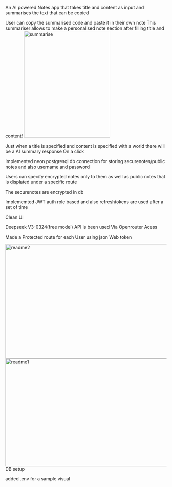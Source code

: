 
An AI powered Notes app that takes title and content as input and summarises the text that can be copied 

User can copy the summarised code and paste it in their own note
This summariser allows to make a personalised note section after filling title and content!
<img width="269" height="335" alt="summarise" src="https://github.com/user-attachments/assets/c14c31c6-548a-43db-b8eb-a348bb143ed9" />

Just when a title is specified and content is specified with a world there will be a AI summary response On a click

Implemented neon postgresql db connection for storing securenotes/public notes and also username and password 

Users can specify encrypted notes only to them as well as public notes that is displated under a specific route

The securenotes are encrypted in db 

Implememted JWT auth role based and also refreshtokens are used after a set of time 

Clean UI 

Deepseek V3-0324(free model) API is been used Via Openrouter Acess

Made a Protected route for each User using json Web token

<img width="767" height="358" alt="readme2" src="https://github.com/user-attachments/assets/d6b5223d-a704-4565-9edd-8adfe8f04821" />
<img width="896" height="337" alt="readme1" src="https://github.com/user-attachments/assets/b14febcd-bcc9-41cf-8b87-d2b2793d177c" />
DB setup 

added .env for a sample visual

